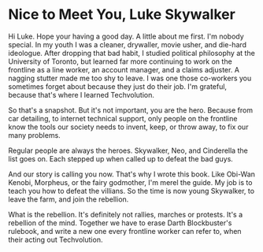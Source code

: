 
# Nice to Meet You, Luke Skywalker

Hi Luke. Hope your having a good day. A little about me first. I'm nobody special. In my youth I was a cleaner, drywaller, movie usher, and die-hard ideologue. After dropping that bad habit, I studied political philosophy at the University of Toronto, but learned far more continuing to work on the frontline as a line worker, an account manager, and a claims adjuster. A nagging stutter made me too shy to leave. I was one those co-workers you sometimes forget about because they just do their job. I'm grateful, because that's where I learned Techvolution.

So that's a snapshot. But it's not important, you are the hero. Because from car detailing, to internet technical support, only people on the frontline know the tools our society needs to invent, keep, or throw away, to fix our many problems.

Regular people are always the heroes. Skywalker, Neo, and Cinderella the list goes on. Each stepped up when called up to defeat the bad guys.

And our story is calling you now. That's why I wrote this book. Like Obi-Wan Kenobi, Morpheus, or the fairy godmother, I'm merel the guide. My job is to teach you how to defeat the villians. So the time is now young Skywalker, to leave the farm, and join the rebellion.

What is the rebellion. It's definitely not rallies, marches or protests. It's a rebellion of the mind. Together we have to erase Darth Blockbuster's rulebook, and write a new one every frontline worker can refer to, when their acting out Techvolution.
